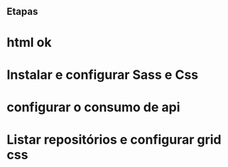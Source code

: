 ## Etapas

# html ok
# Instalar e configurar Sass e Css
# configurar o consumo de api
# Listar repositórios e configurar grid css